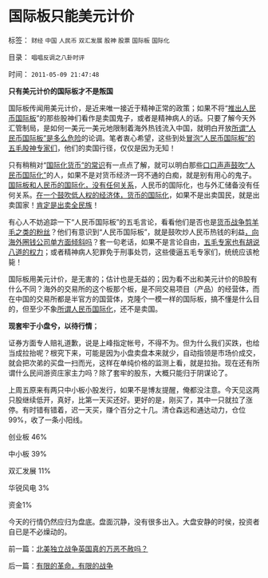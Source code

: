 # 国际板只能美元计价

标签： `财经` `中国` `人民币` `双汇发展` `股神` `股票` `国际板` `国际化` 

目录： `唱唱反调之八卦时评`

时间： `2011-05-09 21:47:48`

**只有美元计价的国际板才不是叛国**

国际板传闻用美元计价，是近来唯一接近于精神正常的政策；如果不将“[推出人民币国际板](../../../2011/4/27/国际板预期打压.md)”的那些股神们看作是卖国鬼子，或者是精神病人的话。只要了解今天外汇管制局，是如何一美元一美元地限制着海外热钱流入中国，就明白开放[所谓“人民币国际板”是多么危险](../../../2010/11/29/国际板是最具卖国潜力的选手.md)的论调。笔者衷心希望，这些到处[冒泡“人民币国际板”的五毛股神专家们](../../../2010/3/28/股市是市场经济的工具，不是计划经济的手段.md)，他们的卖国行径，仅仅是因为无知！

只有稍稍对“[国际化货币”的常识](../../../2010/11/29/欧元含金量的不足和蒙代尔的“妙计”；.md)有一点点了解，就可以明白那些[口口声声鼓吹“人民币国际化”](../../../2010/11/29/美元仍然是世界上含金量最高的货币.md)的人，如果不是对货币经济一窍不通的白痴，就是别有用心的鬼子。[国际板和人民币的国际化，没有任何关系](../../../2009/7/28/中国实体经济健康后人民币自然国际化.md)，人民币的国际化，也与外汇储备没有任何关系。[在一个鼓吹低人权的经济体，货币的国际化](../../../2009/7/4/人民币国际化只能是大跃进式的白日梦.md)，如果不是出卖国民，就是出卖国家！[肯定是出卖全民族](../../../2009/6/30/人民币国际化可能是中国百姓利益的噩耗.md)！

有心人不妨追踪一下“人民币国际板”的五毛言论，看看他们是否也是[货币战争剪羊毛之类的粉丝](../../../2009/2/15/美国资本根本不可能低价收购中国.md)？他们有意识到“人民币国际板”，就是鼓吹炒人民币热钱的利益[，向海外圈钱公司单方面倾斜吗](../../../2009/8/7/国企产权卖得很便宜，卖给股民的票就特贵.md)？套一句老话，如果不是言论自由，[五毛专家也有胡说八道的权力](../../../2010/3/5/权威同样有胡说八道的平等权力.md)；或者精神病人犯罪免于刑事处罚，这些傻逼五毛专家们，统统应该枪毙！

国际板用美元计价，是无害的；估计也是无益的；因为看不出和美元计价的B股有什么不同？海外的交易所的这个板那个板，是不同交易项目（产品）的经营体，而在中国的交易所都是半官方的国营体，克隆个一模一样的国际板，搞不懂是什么目的，但至少不象[所谓人民币国际化](../../../2009/4/5/人民币国际化条件和黄宗羲定律综合症金标准.md)，还不是卖国。

**现套牢于小盘兮，以待行情**；

证券方面专人赔礼道歉，说是上峰指定帐号，不得不为。但为什么我们买跌，也给当成拉抬呢？根究下来，可能是因为小盘卖盘本来就少，自动指领是市场价成交，就会把次弟的买盘一扫而光，这样在单纯价格的监测上看，就是拉抬。现在还有所谓什么民间游资庄家主力吗？除了套牢的股东，大概只能归于阴谋论了。

上周五原来有两只中小板小股发行，如果不是博友提醒，俺都没注意。今天见这两只股继续低开，真好，比第一天买还好。更好的是，刚买了，其中一只就拉了涨停。有时错有错着，迟一天买，赚个百分之十几。清仓森远和通达动力，仓位99%，收了一条小阳线。

创业板 46%

中小板 39%

双汇发展 11%

华锐风电 3%

资金1%

今天的行情仍然应归为盘底。盘面沉静，没有很多出入。大盘安静的时侯，投资者自已是不必燥动的。



前一篇：[北美独立战争英国真的万恶不赦吗？](../../../2011/5/8/北美独立战争英国真的万恶不赦吗？.md)

后一篇：[有限的革命，有限的战争](../../../2011/5/9/有限的革命，有限的战争.md)